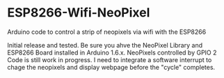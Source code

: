 # ESP8266-Wifi-NeoPixel
Arduino code to control a strip of neopixels via wifi with the ESP8266

Initial release and tested. Be sure you ahve the NeoPixel Library and ESP8266 Board installed in Arduino 1.6.x.
NeoPixels controlled by GPIO 2
Code is still work in progress. I need to integrate a software interrupt to chage the neopixels and display webpage before the "cycle" completes.
